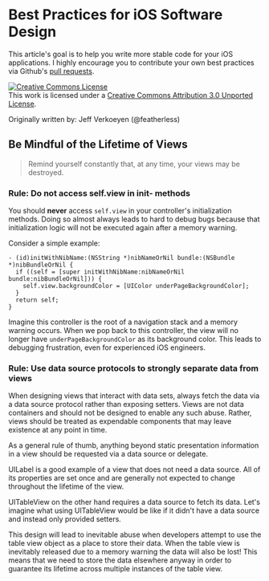 Best Practices for iOS Software Design
======================================

This article's goal is to help you write more stable code for your iOS applications. I highly encourage you to
contribute your own best practices via Github's
[pull requests](https://github.com/jverkoey/iOS-Best-Practices/pull/new/master).

<a rel="license" href="http://creativecommons.org/licenses/by/3.0/"><img alt="Creative Commons License" style="border-width:0" src="http://i.creativecommons.org/l/by/3.0/88x31.png" /></a><br />This work is licensed under a <a rel="license" href="http://creativecommons.org/licenses/by/3.0/">Creative Commons Attribution 3.0 Unported License</a>.

Originally written by: Jeff Verkoeyen (@featherless)

Be Mindful of the Lifetime of Views
-----------------------------------

> Remind yourself constantly that, at any time, your views may be destroyed.

### Rule: Do not access self.view in init- methods

You should **never** access `self.view` in your controller's initialization methods. Doing so almost always leads to
hard to debug bugs because that initialization logic will not be executed again after a memory warning.

Consider a simple example:

```obj-c
- (id)initWithNibName:(NSString *)nibNameOrNil bundle:(NSBundle *)nibBundleOrNil {
  if ((self = [super initWithNibName:nibNameOrNil bundle:nibBundleOrNil])) {
    self.view.backgroundColor = [UIColor underPageBackgroundColor];
  }
  return self;
}
```

Imagine this controller is the root of a navigation stack and a memory warning occurs. When we pop back to this
controller, the view will no longer have `underPageBackgroundColor` as its background color. This leads to
debugging frustration, even for experienced iOS engineers.

### Rule: Use data source protocols to strongly separate data from views

When designing views that interact with data sets, always fetch the data via a data source protocol rather than
exposing setters. Views are not data containers and should not be designed to enable any such abuse. Rather,
views should be treated as expendable components that may leave existence at any point in time.

As a general rule of thumb, anything beyond static presentation information in a view should be requested via a
data source or delegate.

UILabel is a good example of a view that does not need a data source. All of its properties are set once and are
generally not expected to change throughout the lifetime of the view.

UITableView on the other hand requires a data source to fetch its data. Let's imagine what using UITableView would
be like if it didn't have a data source and instead only provided setters.

This design will lead to inevitable abuse when developers attempt to use the table view object as a place to store
their data. When the table view is inevitably released due to a memory warning the data will also be lost! This
means that we need to store the data elsewhere anyway in order to guarantee its lifetime across multiple instances
of the table view.
